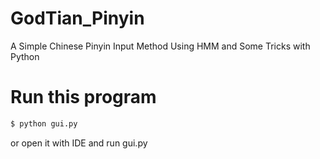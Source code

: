# GodTian_Pinyin
A Simple Chinese Pinyin Input Method Using HMM and Some Tricks with Python

# Run this program

``` bash
$ python gui.py
```

or open it with IDE and run gui.py
